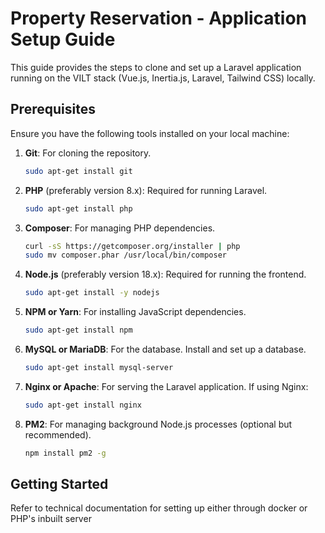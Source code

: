 # Property Reservation - Application Setup Guide

This guide provides the steps to clone and set up a Laravel application running on the VILT stack (Vue.js, Inertia.js, Laravel, Tailwind CSS) locally.

## Prerequisites

Ensure you have the following tools installed on your local machine:

1. **Git**: For cloning the repository.
    ```bash
    sudo apt-get install git
    ```

2. **PHP** (preferably version 8.x): Required for running Laravel.
    ```bash
    sudo apt-get install php
    ```

3. **Composer**: For managing PHP dependencies.
    ```bash
    curl -sS https://getcomposer.org/installer | php
    sudo mv composer.phar /usr/local/bin/composer
    ```

4. **Node.js** (preferably version 18.x): Required for running the frontend.
    ```bash
    sudo apt-get install -y nodejs
    ```

5. **NPM or Yarn**: For installing JavaScript dependencies.
    ```bash
    sudo apt-get install npm
    ```

6. **MySQL or MariaDB**: For the database. Install and set up a database.
    ```bash
    sudo apt-get install mysql-server
    ```

7. **Nginx or Apache**: For serving the Laravel application. If using Nginx:
    ```bash
    sudo apt-get install nginx
    ```

8. **PM2**: For managing background Node.js processes (optional but recommended).
    ```bash
    npm install pm2 -g
    ```

## Getting Started
Refer to technical documentation for setting up either through docker or PHP's inbuilt server
